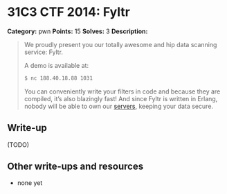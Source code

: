 # 31C3 CTF 2014: Fyltr

**Category:** pwn
**Points:** 15
**Solves:** 3
**Description:**

> We proudly present you our totally awesome and hip data scanning service: Fyltr.
>
> A demo is available at:
>
> ```bash
> $ nc 188.40.18.88 1031
> ```
>
>You can conveniently write your filters in code and because they are compiled, it’s also blazingly fast! And since Fyltr is written in Erlang, nobody will be able to own our [servers](fyltr-release.tar.gz), keeping your data secure.

## Write-up

(TODO)

## Other write-ups and resources

* none yet
